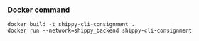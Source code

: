 ### Docker command
```
docker build -t shippy-cli-consignment .
docker run --network=shippy_backend shippy-cli-consignment
```